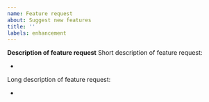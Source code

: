 ```yaml
---
name: Feature request
about: Suggest new features
title: ''
labels: enhancement
---
```


**Description of feature request**
Short description of feature request:

- 

Long description of feature request:

- 
